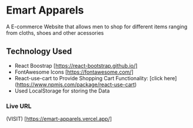  # Emart Apparels

A E-commerce Website that allows men to shop for different items ranging from cloths, shoes and other acessories

## Technology Used

* React Boostrap [https://react-bootstrap.github.io/]
* FontAwesome Icons [https://fontawesome.com/]
* React-use-cart to Provide Shopping Cart Functionality: [click here] (https://www.npmjs.com/package/react-use-cart)
* Used LocalStorage for storing the Data

### Live URL

(VISIT) [https://emart-apparels.vercel.app/]